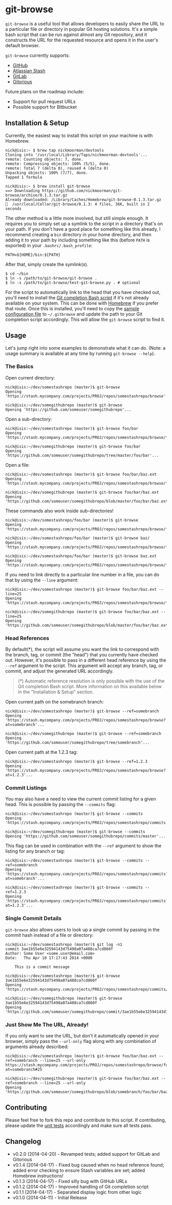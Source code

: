 # git-browse

`git-browse` is a useful tool that allows developers to easily share the URL to a particular file or directory in popular Git hosting solutions.  It's a simple bash script that can be run against almost any Git repository, and it constructs the URL for the requested resource and opens it in the user's default browser.

`git-browse` currently supports:

- [GitHub](https://github.com/)
- [Atlassian Stash](https://www.atlassian.com/software/stash)
- [GitLab](https://www.gitlab.com/)
- [Gitorious](https://gitorious.org/)

Future plans on the roadmap include:

- Support for pull request URLs
- Possible support for Bitbucket

## Installation & Setup
Currently, the easiest way to install this script on your machine is with Homebrew.

```
nick@isis:~ $ brew tap nickmoorman/devtools
Cloning into '/usr/local/Library/Taps/nickmoorman-devtools'...
remote: Counting objects: 7, done.
remote: Compressing objects: 100% (5/5), done.
remote: Total 7 (delta 0), reused 4 (delta 0)
Unpacking objects: 100% (7/7), done.
Tapped 1 formula

nick@isis:~ $ brew install git-browse
==> Downloading https://github.com/nickmoorman/git-browse/archive/0.1.3.tar.gz
Already downloaded: /Library/Caches/Homebrew/git-browse-0.1.3.tar.gz
🍺  /usr/local/Cellar/git-browse/0.1.3: 4 files, 36K, built in 2 seconds
```

The other method is a little more involved, but still simple enough.  It requires you to simply set up a symlink to the script in a directory that's on your path.  If you don't have a good place for something like this already, I recommend creating a `bin` directory in your home directory, and then adding it to your path by including something like this (before `PATH` is exported) in your `.bashrc/.bash_profile`:

```
PATH=${HOME}/bin:${PATH}
```

After that, simply create the symlink(s).

```
$ cd ~/bin
$ ln -s /path/to/git-browse/git-browse .
$ ln -s /path/to/git-browse/test-git-browse.py . # optional
```

For the script to automatically link to the head that you have checked out, you'll need to install the [Git completion Bash script](https://github.com/git/git/blob/master/contrib/completion/git-completion.bash) if it's not already available on your system.  This can be done with [Homebrew](https://github.com/bobthecow/git-flow-completion/wiki/Install-Bash-git-completion) if you prefer that route.  Once this is installed, you'll need to copy the [sample configuration file](https://github.com/nickmoorman/git-browse/blob/master/.gitbrowse.sample) to `~/.gitbrowse` and update the path to your Git completion script accordingly.  This will allow the `git-browse` script to find it.

## Usage
Let's jump right into some examples to demonstrate what it can do. (Note: a usage summary is available at any time by running `git-browse --help`).

### The Basics
Open current directory:

```
nick@isis:~/dev/somestashrepo (master)$ git-browse
Opening 'https://stash.mycompany.com/projects/PROJ/repos/somestashrepo/browse'...
```

```
nick@isis:~/dev/somegithubrepo (master)$ git-browse
Opening 'https://github.com/someuser/somegithubrepo'...
```

Open a sub-directory:

```
nick@isis:~/dev/somestashrepo (master)$ git-browse foo/bar
Opening 'https://stash.mycompany.com/projects/PROJ/repos/somestashrepo/browse/foo/bar'...
```

```
nick@isis:~/dev/somegithubrepo (master)$ git-browse foo/bar
Opening 'https://github.com/someuser/somegithubrepo/tree/master/foo/bar'...
```

Open a file:

```
nick@isis:~/dev/somestashrepo (master)$ git-browse foo/bar/baz.ext
Opening 'https://stash.mycompany.com/projects/PROJ/repos/somestashrepo/browse/foo/bar/baz.ext'...
```

```
nick@isis:~/dev/somegithubrepo (master)$ git-browse foo/bar/baz.ext
Opening 'https://github.com/someuser/somegithubrepo/blob/master/foo/bar/baz.ext'...
```

These commands also work inside sub-directories!

```
nick@isis:~/dev/somestashrepo/foo/bar (master)$ git-browse
Opening 'https://stash.mycompany.com/projects/PROJ/repos/somestashrepo/browse/foo/bar'...
```

```
nick@isis:~/dev/somestashrepo/foo/bar (master)$ git-browse baz/
Opening 'https://stash.mycompany.com/projects/PROJ/repos/somestashrepo/browse/foo/bar/baz'...
```

```
nick@isis:~/dev/somestashrepo/foo/bar (master)$ git-browse baz.ext
Opening 'https://stash.mycompany.com/projects/PROJ/repos/somestashrepo/browse/foo/bar/baz.ext'...
```

If you need to link directly to a particular line number in a file, you can do that by using the `--line` argument:

```
nick@isis:~/dev/somestashrepo (master)$ git-browse foo/bar/baz.ext --line=25
Opening 'https://stash.mycompany.com/projects/PROJ/repos/somestashrepo/browse/foo/bar/baz.ext#25'...
```

```
nick@isis:~/dev/somegithubrepo (master)$ git-browse foo/bar/baz.ext --line=25
Opening 'https://github.com/someuser/somegithubrepo/blob/master/foo/bar/baz.ext#L25'...
```

### Head References
By default(*), the script will assume you want the link to correspond with the branch, tag, or commit (the "head") that you currently have checked out.  However, it's possible to pass in a different head reference by using the `--ref` argument to the script.  This argument will accept any branch, tag, or commit, and adjust the generated URL accordingly.
> (*) Automatic reference resolution is only possible with the use of the Git completion
> Bash script.  More information on this available below in the "Installation & Setup" section.

Open current path on the somebranch branch:

```
nick@isis:~/dev/somestashrepo (master)$ git-browse --ref=somebranch
Opening 'https://stash.mycompany.com/projects/PROJ/repos/somestashrepo/browse?at=somebranch'...
```

```
nick@isis:~/dev/somegithubrepo (master)$ git-browse --ref=somebranch
Opening 'https://github.com/someuser/somegithubrepo/tree/somebranch'...
```

Open current path at the 1.2.3 tag:

```
nick@isis:~/dev/somestashrepo (master)$ git-browse --ref=1.2.3
Opening 'https://stash.mycompany.com/projects/PROJ/repos/somestashrepo/browse?at=1.2.3'...
```

### Commit Listings
You may also have a need to view the current commit listing for a given head.  This is possible by passing the `--commits` flag:

```
nick@isis:~/dev/somestashrepo (master)$ git-browse --commits
Opening 'https://stash.mycompany.com/projects/PROJ/repos/somestashrepo/commits'...
```

```
nick@isis:~/dev/somegithubrepo (master)$ git-browse --commits
Opening 'https://github.com/someuser/somegithubrepo/commits/master'...
```

This flag can be used in combination with the `--ref` argument to show the listing for any branch or tag:

```
nick@isis:~/dev/somestashrepo (master)$ git-browse --commits --ref=somebranch
Opening 'https://stash.mycompany.com/projects/PROJ/repos/somestashrepo/commits?at=somebranch'...
```

```
nick@isis:~/dev/somestashrepo (master)$ git-browse --commits --ref=1.2.3
Opening 'https://stash.mycompany.com/projects/PROJ/repos/somestashrepo/commits?at=1.2.3'...
```

### Single Commit Details
`git-browse` also allows users to look up a single commit by passing in the commit hash instead of a file or directory:

```
nick@isis:~/dev/somestashrepo (master)$ git log -n1
commit 3ae1b55e6e32594143d75498a07a488ca7cd860f
Author: Some User <some.user@email.com>
Date:   Thu Apr 10 17:17:43 2014 +0000

    This is a commit message

nick@isis:~/dev/somestashrepo (master)$ git-browse 3ae1b55e6e32594143d75498a07a488ca7cd860f
Opening 'https://stash.mycompany.com/projects/PROJ/repos/somestashrepo/commits/3ae1b55e6e32594143d75498a07a488ca7cd860f'...
```

```
nick@isis:~/dev/somegithubrepo (master)$ git-browse 3ae1b55e6e32594143d75498a07a488ca7cd860f
Opening 'https://github.com/someuser/somegithubrepo/commit/3ae1b55e6e32594143d75498a07a488ca7cd860f'...
```

### Just Show Me The URL, Already!
If you only want to see the URL, but don't it automatically opened in your browser, simply pass the `--url-only` flag along with any combination of arguments already described:

```
nick@isis:~/dev/somestashrepo (master)$ git-browse foo/bar/baz.ext --ref=somebranch --line=25 --url-only
https://stash.mycompany.com/projects/PROJ/repos/somestashrepo/browse/foo/bar/baz.ext?at=somebranch#25
```

```
nick@isis:~/dev/somegithubrepo (master)$ git-browse foo/bar/baz.ext --ref=somebranch --line=25 --url-only
Opening 'https://github.com/someuser/somegithubrepo/blob/somebranch/foo/bar/baz.ext#L25'...
```

## Contributing
Please feel free to fork this repo and contribute to this script.  If contributing, please update the [unit tests](https://github.com/nickmoorman/git-browse/blob/master/test-git-browse.py) accordingly and make sure all tests pass.

## Changelog
- v0.2.0 (2014-04-20) - Revamped tests; added support for GitLab and Gitorious
- v0.1.4 (2014-04-17) - Fixed bug caused when no head reference found; added error checking to ensure Stash variables are set; added Homebrew instructions!
- v0.1.3 (2014-04-17) - Fixed silly bug with GitHub URLs
- v0.1.2 (2014-04-17) - Improved handling of Git completion script
- v0.1.1 (2014-04-17) - Separated display logic from other logic
- v0.1.0 (2014-04-11) - Initial Release
